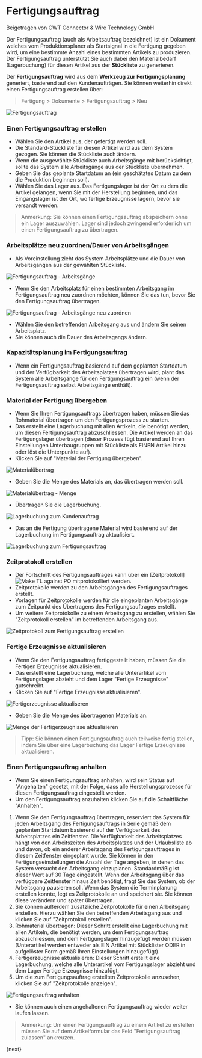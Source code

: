 <!-- add-breadcrumbs -->
# Fertigungsauftrag
<span class="text-muted contributed-by">Beigetragen von CWT Connector & Wire Technology GmbH</span>

Der Fertigungsauftrag (auch als Arbeitsauftrag bezeichnet) ist ein Dokument welches vom Produktionsplaner als Startsignal in die Fertigung gegeben wird, um eine bestimmte Anzahl eines bestimmten Artikels zu produzieren. Der Fertigungsauftrag unterstützt Sie auch dabei den Materialbedarf (Lagerbuchung) für diesen Artikel aus der **Stückliste** zu generieren.

Der **Fertigungsauftrag** wird aus dem **Werkzeug zur Fertigungsplanung** generiert, basierend auf den Kundenaufträgen. Sie können weiterhin direkt einen Fertigungsauftrag erstellen über:

> Fertigung > Dokumente > Fertigungsauftrag > Neu

<img class="screenshot" alt="Fertigungsauftrag" src="/docs/assets/img/manufacturing/production-order.png">

### Einen Fertigungsauftrag erstellen

* Wählen Sie den Artikel aus, der gefertigt werden soll.
* Die Standard-Stückliste für diesen Artikel wird aus dem System gezogen. Sie können die Stückliste auch ändern.
* Wenn die ausgewählte Stückliste auch Arbeitsgänge mit berücksichtigt, sollte das System alle Arbeitsgänge aus der Stückliste übernehmen.
* Geben Sie das geplante Startdatum an (ein geschätztes Datum zu dem die Produktion beginnen soll).
* Wählen Sie das Lager aus. Das Fertigungslager ist der Ort zu dem die Artikel gelangen, wenn Sie mit der Herstellung beginnen, und das Eingangslager ist der Ort, wo fertige Erzeugnisse lagern, bevor sie versandt werden.

> Anmerkung: Sie können einen Fertigungsauftrag abspeichern ohne ein Lager auszuwählen. Lager sind jedoch zwingend erforderlich um einen Fertigungsauftrag zu übertragen.

### Arbeitsplätze neu zuordnen/Dauer von Arbeitsgängen

* Als Voreinstellung zieht das System Arbeitsplätze und die Dauer von Arbeitsgängen aus der gewählten Stückliste.

<img class="screenshot" alt="Fertigungsauftrag - Arbeitsgänge" src="/docs/assets/img/manufacturing/PO-operations.png">

* Wenn Sie den Arbeitsplatz für einen bestimmten Arbeitsgang im Fertigungsauftrag neu zuordnen möchten, können Sie das tun, bevor Sie den Fertigungsauftrag übertragen.

<img class="screenshot" alt="Fertigungsauftrag - Arbeitsgänge neu zuordnen" src="/docs/assets/img/manufacturing/PO-reassigning-operations.png">

* Wählen Sie den betreffenden Arbeitsgang aus und ändern Sie seinen Arbeitsplatz.
* Sie können auch die Dauer des Arbeitsgangs ändern.

### Kapazitätsplanung im Fertigungsauftrag

* Wenn ein Fertigungsauftrag basierend auf dem geplanten Startdatum und der Verfügbarkeit des Arbeitsplatzes übertragen wird, plant das System alle Arbeitsgänge für den Fertigungsauftrag ein (wenn der Fertigungsauftrag selbst Arbeitsgänge enthält).

### Material der Fertigung übergeben

* Wenn Sie Ihren Fertigungsauftrags übertragen haben, müssen Sie das Rohmaterial übertragen um den Fertigungsprozess zu starten.
* Das erstellt eine Lagerbuchung mit allen Artikeln, die benötigt werden, um diesen Fertigungsauftrag abzuschliessen. Die Artikel werden an das Fertigungslager übertragen (dieser Prozess fügt basierend auf Ihren Einstellungen Unterbaugruppen mit Stückliste als EINEN Artikel hinzu oder löst die Unterpunkte auf).
* Klicken Sie auf "Material der Fertigung übergeben".

<img class="screenshot" alt="Materialübertrag" src="/docs/assets/img/manufacturing/PO-material-transfer.png">

* Geben Sie die Menge des Materials an, das übertragen werden soll.

<img class="screenshot" alt="Materialübertrag - Menge" src="/docs/assets/img/manufacturing/PO-material-transfer-qty.png">

* Übertragen Sie die Lagerbuchung.

<img class="screenshot" alt="Lagerbuchung zum Kundenauftrag" src="/docs/assets/img/manufacturing/PO-SE-for-material-transfer.png">

* Das an die Fertigung übertragene Material wird basierend auf der Lagerbuchung im Fertigungsauftrag aktualisiert.

<img class="screenshot" alt="Lagerbuchung zum Fertigungsauftrag" src="/docs/assets/img/manufacturing/PO-material-transfer-updated.png">

### Zeitprotokoll erstellen

* Der Fortschritt des Fertigungsauftrages kann über ein [Zeitprotokoll]<img class="screenshot" alt="Make TL against PO" src="/docs/assets/img/manufacturing/PO-operations-make-tl.png"> mitprotokolliert werden.
* Zeitprotokolle werden zu den Arbeitsgängen des Fertigungsauftrages erstellt.
* Vorlagen für Zeitprotokolle werden für die eingeplanten Arbeitsgänge zum Zeitpunkt des Übertragens des Fertigungsauftrages erstellt.
* Um weitere Zeitprotokolle zu einem Arbeitsgang zu erstellen, wählen Sie "Zeitprotokoll erstellen" im betreffenden Arbeitsgang aus.

<img class="screenshot" alt="Zeitprotokoll zum Fertigungsauftrag erstellen" src="/docs/assets/img/manufacturing/PO-operations-make-tl.png">

### Fertige Erzeugnisse aktualisieren

* Wenn Sie den Fertigungsauftrag fertiggestellt haben, müssen Sie die Fertigen Erzeugnisse aktualisieren.
* Das erstellt eine Lagerbuchung, welche alle Unterartikel vom Fertigungslager abzieht und dem Lager "Fertige Erzeugnisse" gutschreibt.
* Klicken Sie auf "Fertige Erzeugnisse aktualisieren".

<img class="screenshot" alt="Fertigerzeugnisse aktualiseren" src="/docs/assets/img/manufacturing/PO-FG-update.png">

* Geben Sie die Menge des übertragenen Materials an.

<img class="screenshot" alt="Menge der Fertigerzeugnisse aktualisieren" src="/docs/assets/img/manufacturing/PO-FG-update-qty.png">

>Tipp: Sie können einen Fertigungsauftrag auch teilweise fertig stellen, indem Sie über eine Lagerbuchung das Lager Fertige Erzeugnisse aktualisieren.

### Einen Fertigungsauftrag anhalten

* Wenn Sie einen Fertigungsauftrag anhalten, wird sein Status auf "Angehalten" gesetzt, mit der Folge, dass alle Herstellungsprozesse für diesen Fertigungsauftrag eingestellt werden.
* Um den Fertigungsauftrag anzuhalten klicken Sie auf die Schaltfläche "Anhalten".

1. Wenn Sie den Fertigungsauftrag übertragen, reserviert das System für jeden Arbeitsgang des Fertigungsauftrags in Serie gemäß dem geplanten Startdatum basierend auf der Verfügbarkeit des Arbeitsplatzes ein Zeitfenster. Die Verfügbarkeit des Arbeitsplatzes hängt von den Arbeitszeiten des Arbeitsplatzes und der Urlaubsliste ab und davon, ob ein anderer Arbeitsgang des Fertigungsauftrages in diesem Zeitfenster eingeplant wurde. Sie können in den Fertigungseinstellungen die Anzahl der Tage angeben, in denen das System versucht den Arbeitsgang einzuplanen. Standardmäßig ist dieser Wert auf 30 Tage eingestellt. Wenn der Arbeitsgang über das verfügbare Zeitfenster hinaus Zeit benötigt, fragt Sie das System, ob der Arbeitsgang pausieren soll. Wenn das System die Terminplanung erstellen konnte, legt es Zeitprotokolle an und speichert sie. Sie können diese verändern und später übertragen.
2. Sie können außerdem zusätzliche Zeitprotokolle für einen Arbeitsgang erstellen. Hierzu wählen Sie den betreffenden Arbeitsgang aus und klicken Sie auf "Zeitprotokoll erstellen".
3. Rohmaterial übertragen: Dieser Schritt erstellt eine Lagerbuchung mit allen Artikeln, die benötigt werden, um dem Fertigungsauftrag abzuschliessen, und dem Fertigungslager hinzugefügt werden müssen (Unterartikel werden entweder als EIN Artikel mit Stücklister ODER in aufgelöster Form gemäß Ihren Einstellungen hinzugefügt).
4. Fertigerzeugnisse aktualisieren: Dieser Schritt erstellt eine Lagerbuchung, welche alle Unterartikel vom Fertigungslager abzieht und dem Lager Fertige Erzeugnisse hinzufügt.
5. Um die zum Fertigungsauftrag erstellten Zeitprotokolle anzusehen, klicken Sie auf "Zeitprotokolle anzeigen".

<img class="screenshot" alt="Fertigungsauftrag anhalten" src="/docs/assets/img/manufacturing/PO-stop.png">

* Sie können auch einen angehaltenen Fertigungsauftrag wieder weiter laufen lassen.

> Anmerkung: Um einen Fertigungsauftrag zu einem Artikel zu erstellen müssen Sie auf dem Artikelformular das Feld "Fertigungsauftrag zulassen" ankreuzen.

{next}
